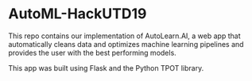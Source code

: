 # AutoML-HackUTD19

This repo contains our implementation of AutoLearn.AI, a web app that automatically cleans
data and optimizes machine learning pipelines and provides the user with the best performing
models.

This app was built using Flask and the Python TPOT library.